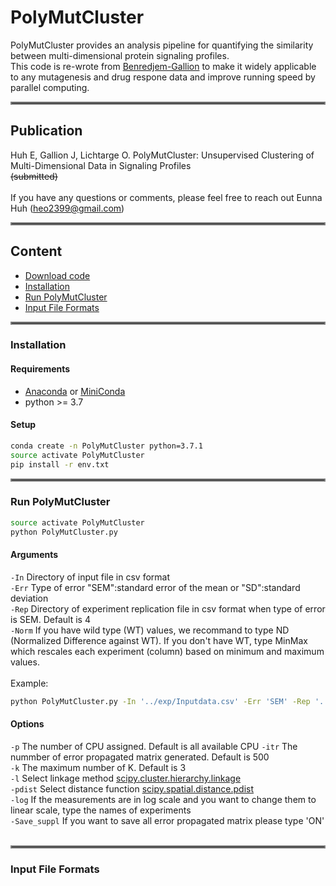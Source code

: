# PolyMutCluster
PolyMutCluster provides an analysis pipeline for quantifying the similarity between multi-dimensional protein signaling profiles. <br/>
This code is re-wrote from [Benredjem-Gallion](https://github.com/JonathanGallion/Benredjem-Gallion) to make it widely applicable to any mutagenesis and drug respone data and improve running speed by parallel computing. 
<hr style="border:2px solid gray"> </hr>

## Publication
Huh E, Gallion J, Lichtarge O. PolyMutCluster: Unsupervised Clustering of Multi-Dimensional Data in Signaling Profiles <br/>
~~(submitted)~~<br/><br/>
If you have any questions or comments, please feel free to reach out Eunna Huh (heo2399@gmail.com)
<hr style="border:2px solid gray"> </hr>

## Content
* [Download code](#Download-Code)
* [Installation](#Installation)
* [Run PolyMutCluster](#Run-PolyMutCluster)
* [Input File Formats](#Input-File-Formats)
<hr style="border:2px solid gray"> </hr>

### Installation
#### Requirements
* [Anaconda](https://docs.anaconda.com/anaconda/install/) or [MiniConda](https://docs.conda.io/en/latest/miniconda.html)
* python >= 3.7

#### Setup
```bash
conda create -n PolyMutCluster python=3.7.1
source activate PolyMutCluster
pip install -r env.txt
```
<hr style="border:2px solid gray"> </hr>

### Run PolyMutCluster
```bash
source activate PolyMutCluster
python PolyMutCluster.py 
```
#### Arguments <br/>
`-In`  Directory of input file in csv format <br/>
`-Err`  Type of error "SEM":standard error of the mean or "SD":standard deviation <br/>
`-Rep`  Directory of experiment replication file in csv format when type of error is SEM. Default is 4 <br/>
`-Norm`  If you have wild type (WT) values, we recommand to type ND (Normalized Difference against WT). If you don't have WT, type MinMax which rescales each experiment (column) based on minimum and maximum values. <br/><br/>
Example:
```bash
python PolyMutCluster.py -In '../exp/Inputdata.csv' -Err 'SEM' -Rep '../exp/Replicate.csv' -Norm 'MinMax'
```
#### Options <br/>
`-p`  The number of CPU assigned. Default is all available CPU 
`-itr`  The nummber of error propagated matrix generated. Default is 500 <br/>
`-k`  The maximum number of K. Default is 3 <br/>
`-l`  Select linkage method [scipy.cluster.hierarchy.linkage](https://docs.scipy.org/doc/scipy/reference/generated/scipy.cluster.hierarchy.linkage.html) <br/>
`-pdist`  Select distance function [scipy.spatial.distance.pdist](https://docs.scipy.org/doc/scipy/reference/generated/scipy.spatial.distance.pdist.html) <br/>
`-log`  If the measurements are in log scale and you want to change them to linear scale, type the names of experiments <br/>
`-Save_suppl`  If you want to save all error propagated matrix please type 'ON' <br/> <br/>

<hr style="border:2px solid gray"> </hr>

### Input File Formats


